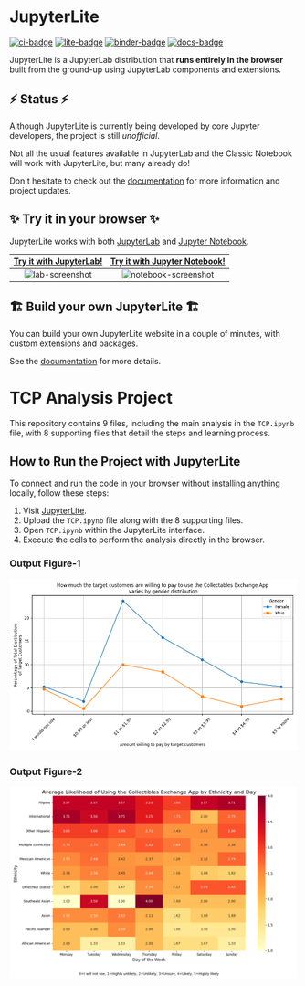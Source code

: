 # JupyterLite

[![ci-badge]][ci] [![lite-badge]][lite] [![binder-badge]][binder] [![docs-badge]][docs]

[ci-badge]: https://github.com/jupyterlite/jupyterlite/workflows/Build/badge.svg
[lite-badge]: https://jupyterlite.rtfd.io/en/latest/_static/badge.svg
[lite]: https://jupyterlite.rtfd.io/en/stable/try/lab
[ci]: https://github.com/jupyterlite/jupyterlite/actions?query=branch%3Amain
[binder-badge]: https://mybinder.org/badge_logo.svg
[binder]: https://mybinder.org/v2/gh/jupyterlite/jupyterlite/main?urlpath=lab
[docs-badge]: https://readthedocs.org/projects/jupyterlite/badge/?version=latest
[docs]: https://jupyterlite.readthedocs.io/en/stable/?badge=latest

JupyterLite is a JupyterLab distribution that **runs entirely in the browser** built
from the ground-up using JupyterLab components and extensions.

## ⚡ Status ⚡

Although JupyterLite is currently being developed by core Jupyter developers, the
project is still _unofficial_.

Not all the usual features available in JupyterLab and the Classic Notebook will work
with JupyterLite, but many already do!

Don't hesitate to check out the
[documentation](https://jupyterlite.readthedocs.io/en/stable/howto/index.html) for more
information and project updates.

## ✨ Try it in your browser ✨

JupyterLite works with both [JupyterLab](https://github.com/jupyterlab/jupyterlab) and
[Jupyter Notebook](https://github.com/jupyter/notebook).

| [Try it with JupyterLab!] | [Try it with Jupyter Notebook!] |
| :-----------------------: | :-----------------------------: |
|     ![lab-screenshot]     |     ![notebook-screenshot]      |

[try it with jupyterlab!]: https://jupyterlite.readthedocs.io/en/stable/try/lab
[lab-screenshot]:
  https://github.com/jupyterlite/jupyterlite/assets/591645/8cd26a4e-59db-4b34-bf9b-cd2e9cbc7f98
[try it with jupyter notebook!]: https://jupyterlite.readthedocs.io/en/stable/try/tree
[notebook-screenshot]:
  https://github.com/jupyterlite/jupyterlite/assets/591645/39acb251-69aa-4e2e-8768-6f33fc32b3e2

## 🏗️ Build your own JupyterLite 🏗️

You can build your own JupyterLite website in a couple of minutes, with custom
extensions and packages.

See the
[documentation](https://jupyterlite.readthedocs.io/en/stable/quickstart/deploy.html) for
more details.

# TCP Analysis Project

This repository contains 9 files, including the main analysis in the `TCP.ipynb` file, with 8 supporting files that detail the steps and learning process.

## How to Run the Project with JupyterLite

To connect and run the code in your browser without installing anything locally, follow these steps:

1. Visit [JupyterLite](https://jupyterlite.readthedocs.io/en/stable/try/lab).
2. Upload the `TCP.ipynb` file along with the 8 supporting files.
3. Open `TCP.ipynb` within the JupyterLite interface.
4. Execute the cells to perform the analysis directly in the browser.

### Output Figure-1

![image](https://github.com/tarakkrish/Collectables-Exchange-App-Data-Analysis/blob/master/TCP/How%20much%20the%20target%20customers%20are%20willing%20to%20pay%20to%20use%20the%20Collectables%20Exchange%20App%20varies%20by%20gender%20distribution.png)

### Output Figure-2

![image](https://github.com/tarakkrish/Collectables-Exchange-App-Data-Analysis/blob/master/TCP/Average%20Likelihood%20of%20Using%20the%20Collectibles%20Exchange%20App%20by%20Ethnicity%20and%20Day.png)
